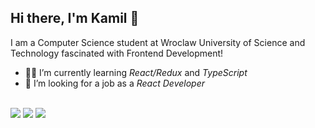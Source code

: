 ## Hi there, I'm Kamil 👋

I am a Computer Science student at Wroclaw University of Science and Technology fascinated with Frontend Development!

- 👨‍🎓 I’m currently learning *React/Redux* and *TypeScript*
- 🤞 I’m looking for a job as a *React Developer*

<br/>

<img src="https://github-readme-stats.vercel.app/api?username=kamilkow1123&&show_icons=true&count_private=true&theme=nord">
<img src="https://github-readme-streak-stats.herokuapp.com?user=kamilkow1123&theme=nord" />
<img src="https://github-readme-stats.vercel.app/api/top-langs/?username=kamilkow1123&layout=compact&count_private=true&theme=nord">

